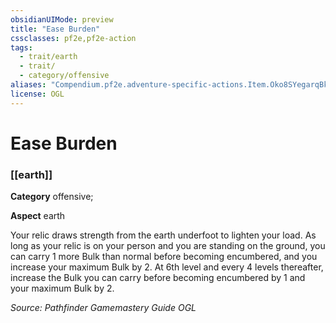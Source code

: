 ```yaml
---
obsidianUIMode: preview
title: "Ease Burden"
cssclasses: pf2e,pf2e-action
tags:
  - trait/earth
  - trait/
  - category/offensive
aliases: "Compendium.pf2e.adventure-specific-actions.Item.Oko8SYegarqBkxhM"
license: OGL
---
```

# Ease Burden

### [[earth]]

**Category** offensive; 




**Aspect** earth

Your relic draws strength from the earth underfoot to lighten your load. As long as your relic is on your person and you are standing on the ground, you can carry 1 more Bulk than normal before becoming encumbered, and you increase your maximum Bulk by 2. At 6th level and every 4 levels thereafter, increase the Bulk you can carry before becoming encumbered by 1 and your maximum Bulk by 2.

*Source: Pathfinder Gamemastery Guide*
*OGL*